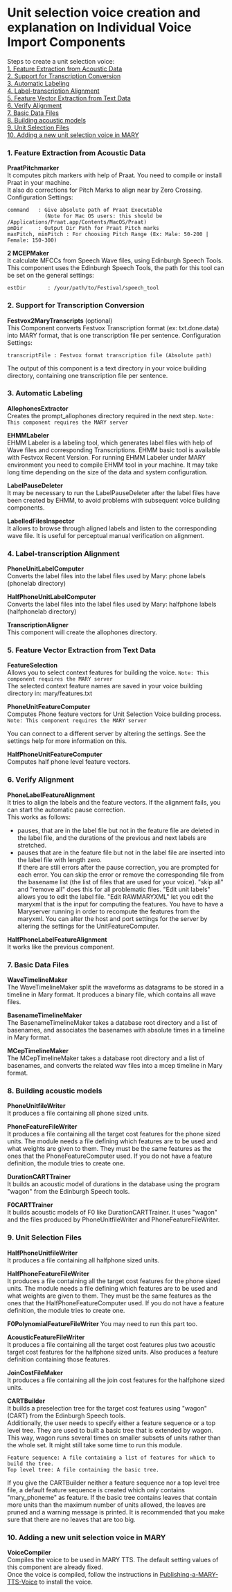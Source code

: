 # Unit selection voice creation and explanation on Individual Voice Import Components

Steps to create a unit selection voice:  
[1. Feature Extraction from Acoustic Data](#step1)    
[2. Support for Transcription Conversion](#step2)  
[3. Automatic Labeling](#step3)  
[4. Label-transcription Alignment](#step4)  
[5. Feature Vector Extraction from Text Data](#step5)  
[6. Verify Alignment](#step6)  
[7. Basic Data Files](#step7)  
[8. Building acoustic models](#step8)  
[9. Unit Selection Files](#step9)  
[10. Adding a new unit selection voice in MARY](#step10)  


### <a name="step1" /> 1. Feature Extraction from Acoustic Data

**PraatPitchmarker**  
It computes pitch markers with help of Praat. You need to compile or install Praat in your machine.  
It also do corrections for Pitch Marks to align near by Zero Crossing.  
Configuration Settings:  

    command   : Give absolute path of Praat Executable  
                (Note for Mac OS users: this should be /Applications/Praat.app/Contents/MacOS/Praat)  
    pmDir     : Output Dir Path for Praat Pitch marks  
    maxPitch, minPitch : For choosing Pitch Range (Ex: Male: 50-200 | Female: 150-300)  

**2 MCEPMaker**  
It calculate MFCCs from Speech Wave files, using Edinburgh Speech Tools.  
This component uses the Edinburgh Speech Tools, the path for this tool can be set on the general settings:  

    estDir       : /your/path/to/Festival/speech_tool 


### <a name="step2" /> 2. Support for Transcription Conversion

**Festvox2MaryTranscripts** (optional)  
This Component converts Festvox Transcription format (ex: txt.done.data) into MARY format, that is one transcription file per sentence. 
Configuration Settings:  

    transcriptFile : Festvox format transcription file (Absolute path) 

The output of this component is a text directory in your voice building directory, containing one transcription file per sentence.  

### <a name="step3" /> 3. Automatic Labeling

**AllophonesExtractor**  
Creates the prompt_allophones directory required in the next step. `Note: This component requires the MARY server`

**EHMMLabeler**  
EHMM Labeler is a labeling tool, which generates label files with help of Wave files and corresponding Transcriptions. EHMM basic tool is available with Festvox Recent Version. For running EHMM Labeler under MARY environment you need to compile EHMM tool in your machine. It may take long time depending on the size of the data and system configuration.  

**LabelPauseDeleter**  
It may be necessary to run the LabelPauseDeleter after the label files have been created by EHMM, to avoid problems with subsequent voice building components. 

**LabelledFilesInspector**  
It allows to browse through aligned labels and listen to the corresponding wave file. It is useful for perceptual manual verification on alignment. 


### <a name="step4" /> 4. Label-transcription Alignment  

**PhoneUnitLabelComputer**  
Converts the label files into the label files used by Mary: phone labels (phonelab directory)

**HalfPhoneUnitLabelComputer**  
Converts the label files into the label files used by Mary: halfphone labels (halfphonelab directory)

**TranscriptionAligner**  
This component will create the allophones directory.

### <a name="step5" /> 5. Feature Vector Extraction from Text Data
**FeatureSelection**  
Allows you to select context features for building the voice.  `Note: This component requires the MARY server`  
The selected context feature names are saved in your voice building directory in: mary/features.txt

**PhoneUnitFeatureComputer**  
Computes Phone feature vectors for Unit Selection Voice building process. `Note: This component requires the MARY server`

You can connect to a different server by altering the settings. See the settings help for more information on this.  

**HalfPhoneUnitFeatureComputer**  
Computes half phone level feature vectors. 

### <a name="step6" /> 6. Verify Alignment  
**PhoneLabelFeatureAlignment**  
It tries to align the labels and the feature vectors. If the alignment fails, you can start the automatic pause correction.  
This works as follows:  
- pauses, that are in the label file but not in the feature file are deleted in the label file, and the durations of the previous and next labels are stretched.  
- pauses that are in the feature file but not in the label file are inserted into the label file with length zero.  
If there are still errors after the pause correction, you are prompted for each error. You can skip the error or remove the corresponding file from the basename list (the list of files that are used for your voice). "skip all" and "remove all" does this for all problematic files. "Edit unit labels" allows you to edit the label file. "Edit RAWMARYXML" let you edit the maryxml that is the input for computing the features. You have to have a Maryserver running in order to recompute the features from the maryxml. You can alter the host and port settings for the server by altering the settings for the UnitFeatureComputer. 

**HalfPhoneLabelFeatureAlignment**  
It works like the previous component.

### <a name="step7" /> 7. Basic Data Files  
**WaveTimelineMaker**  
The WaveTimelineMaker split the waveforms as datagrams to be stored in a timeline in Mary format. It produces a binary file, which contains all wave files. 

**BasenameTimelineMaker**  
The BasenameTimelineMaker takes a database root directory and a list of basenames, and associates the basenames with absolute times in a timeline in Mary format. 

**MCepTimelineMaker**  
The MCepTimelineMaker takes a database root directory and a list of basenames, and converts the related wav files into a mcep timeline in Mary format. 

### <a name="step8" /> 8. Building acoustic models  
**PhoneUnitfileWriter**  
It produces a file containing all phone sized units. 

**PhoneFeatureFileWriter**  
It produces a file containing all the target cost features for the phone sized units. The module needs a file defining which features are to be used and what weights are given to them. They must be the same features as the ones that the PhoneFeatureComputer used. If you do not have a feature definition, the module tries to create one. 

**DurationCARTTrainer**  
It builds an acoustic model of durations in the database using the program "wagon" from the Edinburgh Speech tools.

**F0CARTTrainer**  
It builds acoustic models of F0 like DurationCARTTrainer. It uses "wagon" and the files produced by PhoneUnitfileWriter and PhoneFeatureFileWriter. 

### <a name="step9" /> 9. Unit Selection Files  

**HalfPhoneUnitfileWriter**  
It produces a file containing all halfphone sized units.  

**HalfPhoneFeatureFileWriter**  
It produces a file containing all the target cost features for the phone sized units. The module needs a file defining which features are to be used and what weights are given to them. They must be the same features as the ones that the HalfPhoneFeatureComputer used. If you do not have a feature definition, the module tries to create one.  

**F0PolynomialFeatureFileWriter**
You may need to run this part too.

**AcousticFeatureFileWriter**  
It produces a file containing all the target cost features plus two acoustic target cost features for the halfphone sized units. Also produces a feature definition containing those features.

**JoinCostFileMaker**  
It produces a file containing all the join cost features for the halfphone sized units.  

**CARTBuilder**  
It builds a preselection tree for the target cost features using "wagon" (CART) from the Edinburgh Speech tools.    
Additionally, the user needs to specify either a feature sequence or a top level tree. They are used to built a basic tree that is extended by wagon. This way, wagon runs several times on smaller subsets of units rather than the whole set. It might still take some time to run this module.

    Feature sequence: A file containing a list of features for which to build the tree.
    Top level tree: A file containing the basic tree. 

If you give the CARTBuilder neither a feature sequence nor a top level tree file, a default feature sequence is created which only contains "mary_phoneme" as feature. If the basic tree contains leaves that contain more units than the maximum number of units allowed, the leaves are pruned and a warning message is printed. It is recommended that you make sure that there are no leaves that are too big.  


### <a name="step10" /> 10. Adding a new unit selection voice in MARY 
**VoiceCompiler**  
Compiles the voice to be used in MARY TTS. The default setting values of this component are already fixed.  
Once the voice is compiled, follow the instructions in [Publishing-a-MARY-TTS-Voice](https://github.com/marytts/marytts/wiki/Publishing-a-MARY-TTS-Voice) to install the voice.

